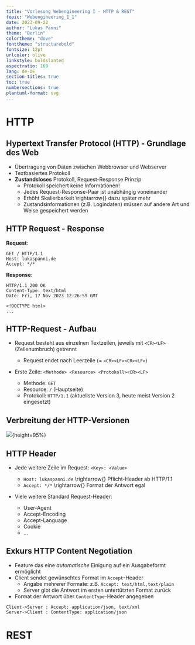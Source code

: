 ```yaml
---
title: "Vorlesung Webengineering I - HTTP & REST"
topic: "Webengineering_1_1"
date: 2023-09-22
author: "Lukas Panni"
theme: "Berlin"
colortheme: "dove"
fonttheme: "structurebold"
fontsize: 12pt
urlcolor: olive
linkstyle: boldslanted
aspectratio: 169
lang: de-DE
section-titles: true
toc: true
numbersections: true
plantuml-format: svg
...
```


# HTTP

## Hypertext Transfer Protocol (HTTP) - Grundlage des Web 

- Übertragung von Daten zwischen Webbrowser und Webserver 
- Textbasiertes Protokoll
- **Zustandsloses** Protokoll, Request-Response Prinzip
  - Protokoll speichert keine Informationen!
  - Jedes Request-Response-Paar ist unabhängig voneinander
  - Erhöht Skalierbarkeit \rightarrow{} dazu später mehr
  - Zustandsinformationen (z.B. Logindaten) müssen auf andere Art und Weise gespeichert werden

## HTTP Request - Response 

**Request**:

```
GET / HTTP/1.1
Host: lukaspanni.de
Accept: */*

```
**Response**:

```
HTTP/1.1 200 OK
Content-Type: text/html
Date: Fri, 17 Nov 2023 12:26:59 GMT

<!DOCTYPE html>
...

```

## HTTP-Request - Aufbau

- Request besteht aus einzelnen Textzeilen, jeweils mit `<CR><LF>` (Zeilenumbruch) getrennt
  - Request endet nach Leerzeile (= `<CR><LF><CR><LF>`)

- Erste Zeile: `<Methode> <Resource> <Protokoll><CR><LF>`
  - Methode: `GET`
  - Resource: `/` (Hauptseite)
  - Protokoll: `HTTP/1.1` (aktuellste Version 3, heute meist Version 2 eingesetzt)


## Verbreitung der HTTP-Versionen
![](https://blog.cloudflare.com/content/images/2023/06/download-3.png){height=95%}


## HTTP Header

- Jede weitere Zeile im Request: `<Key>: <Value>`
  - `Host: lukaspanni.de` \rightarrow{} Pflicht-Header ab HTTP/1.1 
  - `Accept: */*` \rightarrow{} Format der Antwort egal

- Viele weitere Standard Request-Header:
  - User-Agent
  - Accept-Encoding
  - Accept-Language
  - Cookie
  - ...


## Exkurs HTTP Content Negotiation

- Feature das eine *automatische* Einigung auf ein Ausgabeformt ermöglicht
- Client sendet gewünschtes Format im `Accept`-Header
  - Angabe mehrerer Formate: z.B. `Accept: text/html,text/plain`
  - Server gibt die Antwort im ersten untertützten Format zurück
- Format der Antwort über `ContentType`-Header angegeben

```{.plantuml height=35%}
Client->Server : Accept: application/json, text/xml
Server->Client : ContentType: application/json
```

# REST
